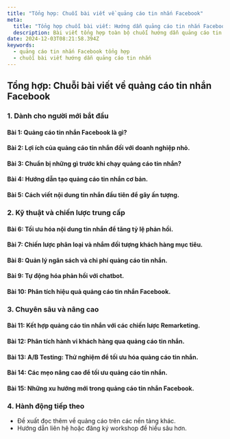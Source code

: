```yaml
---
title: "Tổng hợp: Chuỗi bài viết về quảng cáo tin nhắn Facebook"
meta:
  title: "Tổng hợp chuỗi bài viết: Hướng dẫn quảng cáo tin nhắn Facebook từ cơ bản đến nâng cao"
  description: Bài viết tổng hợp toàn bộ chuỗi hướng dẫn quảng cáo tin nhắn Facebook, từ cách bắt đầu, tối ưu hóa, đến các chiến lược nâng cao.
date: 2024-12-03T08:21:58.394Z
keywords:
  - quảng cáo tin nhắn Facebook tổng hợp
  - chuỗi bài viết hướng dẫn quảng cáo tin nhắn
---
```


## Tổng hợp: Chuỗi bài viết về quảng cáo tin nhắn Facebook  

### 1. Dành cho người mới bắt đầu  
#### **Bài 1**: Quảng cáo tin nhắn Facebook là gì?  
#### **Bài 2**: Lợi ích của quảng cáo tin nhắn đối với doanh nghiệp nhỏ.  
#### **Bài 3**: Chuẩn bị những gì trước khi chạy quảng cáo tin nhắn?  
#### **Bài 4**: Hướng dẫn tạo quảng cáo tin nhắn cơ bản.  
#### **Bài 5**: Cách viết nội dung tin nhắn đầu tiên để gây ấn tượng.  

### 2. Kỹ thuật và chiến lược trung cấp  
#### **Bài 6**: Tối ưu hóa nội dung tin nhắn để tăng tỷ lệ phản hồi.  
#### **Bài 7**: Chiến lược phân loại và nhắm đối tượng khách hàng mục tiêu.  
#### **Bài 8**: Quản lý ngân sách và chi phí quảng cáo tin nhắn.  
#### **Bài 9**: Tự động hóa phản hồi với chatbot.  
#### **Bài 10**: Phân tích hiệu quả quảng cáo tin nhắn Facebook.  

### 3. Chuyên sâu và nâng cao  
#### **Bài 11**: Kết hợp quảng cáo tin nhắn với các chiến lược Remarketing.  
#### **Bài 12**: Phân tích hành vi khách hàng qua quảng cáo tin nhắn.  
#### **Bài 13**: A/B Testing: Thử nghiệm để tối ưu hóa quảng cáo tin nhắn.  
#### **Bài 14**: Các mẹo nâng cao để tối ưu quảng cáo tin nhắn.  
#### **Bài 15**: Những xu hướng mới trong quảng cáo tin nhắn Facebook.  

### 4. Hành động tiếp theo  
- Đề xuất đọc thêm về quảng cáo trên các nền tảng khác.  
- Hướng dẫn liên hệ hoặc đăng ký workshop để hiểu sâu hơn.  
